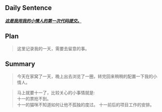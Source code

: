 ## **Daily Sentence**
#### <u>*这是我用我的小情人的第一次代码提交。*</u>
> 

## **Plan**
>这里记录我的一天，需要去留意的事。

## **Summary**
> 今天在家窝了一天，晚上出去浏览了一圈，转完回来稍稍的配置一下我的小情人。

> 马上就要十一了，比较关心的小事情就是:  
> 十一的票抢不到。   
> 十一的猫咪不知道如何让他不孤独的度过。 
> 十一前后的项目工作的安排。 


